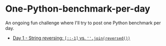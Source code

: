 One-Python-benchmark-per-day
============================

An ongoing fun challenge where I'll try to post one Python benchmark per day.

- [Day 1 - String reversing: `[::-1]` vs. `''.join(reversed())`]()